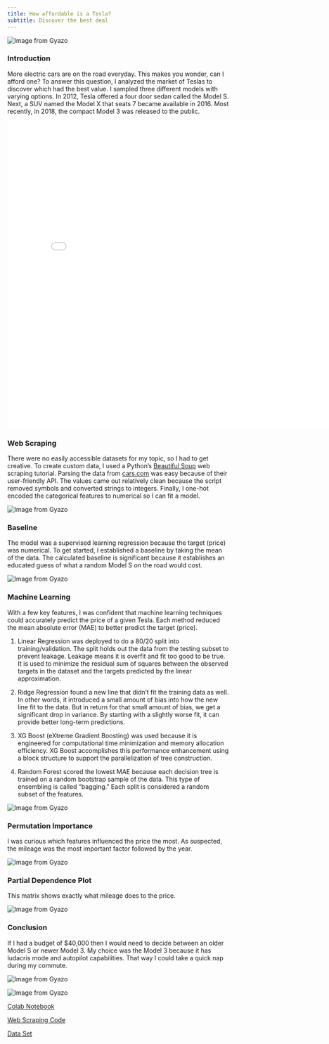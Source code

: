```yaml
---
title: How affordable is a Tesla?
subtitle: Discover the best deal
---
```


![Image from Gyazo](https://i.gyazo.com/b4909ddda901d11611d1a12de6aef764.jpg)

### Introduction

More electric cars are on the road everyday. This makes you wonder, can I afford one? To answer this question, I analyzed the market of Teslas to discover which had the best value. I sampled three different models with varying options. In 2012, Tesla offered a four door sedan called the Model S. Next, a SUV named the Model X that seats 7 became available in 2016. Most recently, in 2018, the compact Model 3 was released to the public.

<iframe width="800" height="700" frameborder="0" scrolling="no" src="//plotly.com/~egrinalds/32.embed"></iframe>

### Web Scraping

There were no easily accessible datasets for my topic, so I had to get creative. To create custom data, I used a Python’s [Beautiful Soup](https://www.youtube.com/watch?v=ng2o98k983k&t=2467s) web scraping tutorial. Parsing the data from [cars.com](https://www.cars.com/for-sale/searchresults.action/?mdId=21655&mkId=28263&page=1&perPage=100&searchSource=PAGINATION&sort=relevance&stkTypId=28881&zc=99019) was easy because of their user-friendly API. The values came out relatively clean because the script removed symbols and converted strings to integers. Finally, I one-hot encoded the categorical features to numerical so I can fit a model.  

![Image from Gyazo](https://i.gyazo.com/5c96a8248dadb4d218ae1474bde1fa9f.png)

### Baseline
The model was a supervised learning regression because the target (price) was numerical. To get started, I established a baseline by taking the mean of the data. The calculated baseline is significant because it establishes an educated guess of what a random Model S on the road would cost.

![Image from Gyazo](https://i.gyazo.com/a9d6aba437279f6b29882c3bc5e74608.png)

### Machine Learning

With a few key features, I was confident that machine learning techniques could accurately predict the price of a given Tesla. Each method reduced the mean absolute error (MAE) to better predict the target (price). 

1. Linear Regression was deployed to do a 80/20 split into training/validation. The split holds out the data from the testing subset to prevent leakage. Leakage means it is overfit and fit too good to be true. It is used to minimize the residual sum of squares between the observed targets in the dataset and the targets predicted by the linear approximation.

2. Ridge Regression found a new line that didn’t fit the training data as well. In other words, it introduced a small amount of bias into how the new line fit to the data. But in return for that small amount of bias, we get a significant drop in variance. By starting with a slightly worse fit, it can provide better long-term predictions.

3. XG Boost (eXtreme Gradient Boosting) was used because it is engineered for computational time minimization and memory allocation efficiency. XG Boost accomplishes this performance enhancement using a block structure to support the parallelization of tree construction.

4. Random Forest scored the lowest MAE because each decision tree is trained on a random bootstrap sample of the data. This type of ensembling is called “bagging.” Each split is considered a random subset of the features.

![Image from Gyazo](https://i.gyazo.com/f3ee8c2dcd6e3dcaf41e9a3de8d948ac.png)

### Permutation Importance

I was curious which features influenced the price the most. As suspected, the mileage was the most important factor followed by the year.

![Image from Gyazo](https://i.gyazo.com/3ce5164b68f8a7864d0645a986c62954.png)

### Partial Dependence Plot

This matrix shows exactly what mileage does to the price. 

![Image from Gyazo](https://i.gyazo.com/c5f3c819170b7f2144eecb542324bdf8.png)


### Conclusion

If I had a budget of $40,000 then I would need to decide between an older Model S or newer Model 3. My choice was the Model 3 because it has ludacris mode and autopilot capabilities. That way I could take a quick nap during my commute.

![Image from Gyazo](https://i.gyazo.com/0352ef1af95d4a06c7eeaeb691ea1070.png)

![Image from Gyazo](https://i.gyazo.com/be548460e96f4774c1e65d649c09bcf4.jpg)

[Colab Notebook](https://colab.research.google.com/drive/1GBMrzD-7a66qA1hyg04GklvLMVqTLDiY?usp=sharing)

[Web Scraping Code](https://github.com/evan-grinalds/Unit-2-Build-Tesla/blob/master/webscrap.py)

[Data Set](https://github.com/evan-grinalds/Unit-2-Build/blob/master/data/models3x.csv)
